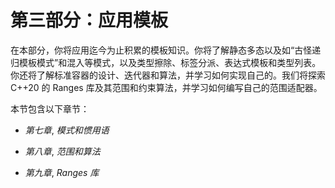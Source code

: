 # 第三部分：应用模板

在本部分，你将应用迄今为止积累的模板知识。你将了解静态多态以及如“古怪递归模板模式”和混入等模式，以及类型擦除、标签分派、表达式模板和类型列表。你还将了解标准容器的设计、迭代器和算法，并学习如何实现自己的。我们将探索 C++20 的 Ranges 库及其范围和约束算法，并学习如何编写自己的范围适配器。

本节包含以下章节：

+   *第七章*, *模式和惯用语*

+   *第八章*, *范围和算法*

+   *第九章*, *Ranges 库*
